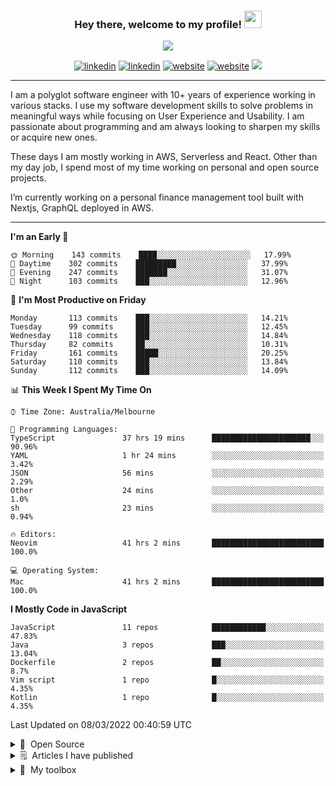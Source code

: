 <!--
colors
  - yellow: #F7D767
  - red: #F75C7E
  - black: 20222E
-->

<h3 align="center">
  Hey there, welcome to my profile! <img src="https://media.giphy.com/media/hvRJCLFzcasrR4ia7z/giphy.gif" width="28">
</h3>

<p align="center">
  <a href="https://github.com/DenverCoder1/readme-typing-svg"><img src="https://readme-typing-svg.herokuapp.com/?lines=Polyglot%20software%20Engineer%3B10%2B%20years%20of%20experience%3BSpecialised%20in%20Serverless%20and%20AWS%3BProud%20father%20of%20twin%20daughters;Learn%20all%20the%20things&center=true&width=440&height=45&color=F7D767&vCenter=true&size=22"></a>
</p>

<p align="center">
  <a href="https://linkedin.com/in/adikari" target="_blank"><img src="https://img.shields.io/badge/-LinkedIn-F75C7E?style=flat-square&logo=Linkedin&logoColor=white" alt="linkedin"/></a>
    <a href="https://twitter.com/adikari" target="_blank"><img src="https://img.shields.io/badge/-Twitter-F75C7E?style=flat-square&logo=Twitter&logoColor=white" alt="linkedin"/></a>
    <a href="https://subash.com.au" target="_blank"><img src="https://img.shields.io/badge/Website-F75C7E?style=flat-square&logo=google-chrome&logoColor=white" alt="website"/></a>
    <a href="https://medium.com/@adikari" target="_blank"><img src="https://img.shields.io/badge/Medium-F75C7E?style=flat-square&logo=medium&logoColor=white" alt="website"/></a>
  <img src="https://shields-io-visitor-counter.herokuapp.com/badge?page=adikari.adikari&style=flat-square&color=F75C7E&labelColor=F75C7E&logo=GitHub" />
</p>

<hr />

<p align="left">
I am a polyglot software engineer with 10+ years of experience working in various stacks. I use my software development skills to solve problems in meaningful ways while focusing on User Experience and Usability. I am passionate about programming and am always looking to sharpen my skills or acquire new ones.

These days I am mostly working in AWS, Serverless and React. Other than my day job, I spend most of my time working on personal and open source projects.

I’m currently working on a personal finance management tool built with Nextjs, GraphQL deployed in AWS.
</p>

<hr/>

<!--START_SECTION:waka-->
**I'm an Early 🐤** 

```text
🌞 Morning    143 commits    ████░░░░░░░░░░░░░░░░░░░░░   17.99% 
🌆 Daytime    302 commits    █████████░░░░░░░░░░░░░░░░   37.99% 
🌃 Evening    247 commits    ███████░░░░░░░░░░░░░░░░░░   31.07% 
🌙 Night      103 commits    ███░░░░░░░░░░░░░░░░░░░░░░   12.96%

```
📅 **I'm Most Productive on Friday** 

```text
Monday       113 commits    ███░░░░░░░░░░░░░░░░░░░░░░   14.21% 
Tuesday      99 commits     ███░░░░░░░░░░░░░░░░░░░░░░   12.45% 
Wednesday    118 commits    ███░░░░░░░░░░░░░░░░░░░░░░   14.84% 
Thursday     82 commits     ██░░░░░░░░░░░░░░░░░░░░░░░   10.31% 
Friday       161 commits    █████░░░░░░░░░░░░░░░░░░░░   20.25% 
Saturday     110 commits    ███░░░░░░░░░░░░░░░░░░░░░░   13.84% 
Sunday       112 commits    ███░░░░░░░░░░░░░░░░░░░░░░   14.09%

```


📊 **This Week I Spent My Time On** 

```text
⌚︎ Time Zone: Australia/Melbourne

💬 Programming Languages: 
TypeScript               37 hrs 19 mins      ██████████████████████░░░   90.96% 
YAML                     1 hr 24 mins        ░░░░░░░░░░░░░░░░░░░░░░░░░   3.42% 
JSON                     56 mins             ░░░░░░░░░░░░░░░░░░░░░░░░░   2.29% 
Other                    24 mins             ░░░░░░░░░░░░░░░░░░░░░░░░░   1.0% 
sh                       23 mins             ░░░░░░░░░░░░░░░░░░░░░░░░░   0.94%

🔥 Editors: 
Neovim                   41 hrs 2 mins       █████████████████████████   100.0%

💻 Operating System: 
Mac                      41 hrs 2 mins       █████████████████████████   100.0%

```

**I Mostly Code in JavaScript** 

```text
JavaScript               11 repos            ████████████░░░░░░░░░░░░░   47.83% 
Java                     3 repos             ███░░░░░░░░░░░░░░░░░░░░░░   13.04% 
Dockerfile               2 repos             ██░░░░░░░░░░░░░░░░░░░░░░░   8.7% 
Vim script               1 repo              █░░░░░░░░░░░░░░░░░░░░░░░░   4.35% 
Kotlin                   1 repo              █░░░░░░░░░░░░░░░░░░░░░░░░   4.35%

```



 Last Updated on 08/03/2022 00:40:59 UTC
<!--END_SECTION:waka-->

<details>
  <summary>🤖&nbsp; Open Source</summary>
  <br />

  <table>
    <thead align="center">
      <tr border: none;>
        <td><b>💻 Projects</b></td>
        <td><b>🌟 Stars</b></td>
        <td><b>🍴 Forks</b></td>
        <td><b>🐛 Issues</b></td>
        <td><b>🔔 Pull Requests</b></td>
        <td><b>👨‍💻 Language</b></td>
      </tr>
    </thead>
    <tbody>
       <tr>
	      <td><a href="https://github.com/ACloudGuru/serverless-plugin-aws-alerts">Serverless Plugin AWS Alerts</a></td>
        <td><img alt="Stars" src="https://img.shields.io/github/stars/ACloudGuru/serverless-plugin-aws-alerts?style=flat-square&labelColor=F75C7E&color=F7D767"/></td>
        <td><img alt="Forks" src="https://img.shields.io/github/forks/ACloudGuru/serverless-plugin-aws-alerts?style=flat-square&labelColor=F75C7E&color=F7D767"/></td>
        <td><img alt="Issues" src="https://img.shields.io/github/issues/ACloudGuru/serverless-plugin-aws-alerts?style=flat-square&labelColor=F75C7E&color=F7D767"/></td>
        <td><img alt="Pull Requests" src="https://img.shields.io/github/issues-pr/ACloudGuru/serverless-plugin-aws-alerts?style=flat-square&labelColor=F75C7E&color=F7D767"/></td>
        <td><img alt="Language" src="https://img.shields.io/github/languages/top/ACloudGuru/serverless-plugin-aws-alerts?style=flat-square&labelColor=F75C7E&color=F7D767"/></td>
      </tr>
      <tr>
	      <td><a href="https://github.com/chronotc/monorepo-diff-buildkite-plugin">Buildkite Monorepo Plugin</a></td>
        <td><img alt="Stars" src="https://img.shields.io/github/stars/chronotc/monorepo-diff-buildkite-plugin?style=flat-square&labelColor=F75C7E&color=F7D767"/></td>
        <td><img alt="Forks" src="https://img.shields.io/github/forks/chronotc/monorepo-diff-buildkite-plugin?style=flat-square&labelColor=F75C7E&color=F7D767"/></td>
        <td><img alt="Issues" src="https://img.shields.io/github/issues/chronotc/monorepo-diff-buildkite-plugin?style=flat-square&labelColor=F75C7E&color=F7D767"/></td>
        <td><img alt="Pull Requests" src="https://img.shields.io/github/issues-pr/chronotc/monorepo-diff-buildkite-plugin?style=flat-square&labelColor=F75C7E&color=F7D767"/></td>
        <td><img alt="Language" src="https://img.shields.io/github/languages/top/chronotc/monorepo-diff-buildkite-plugin?style=flat-square&labelColor=F75C7E&color=F7D767"/></td>
      </tr>
      <tr>
	      <td><a href="https://github.com/ACloudGuru/oprah">Oprah</a></td>
        <td><img alt="Stars" src="https://img.shields.io/github/stars/ACloudGuru/oprah?style=flat-square&labelColor=F75C7E&color=F7D767"/></td>
        <td><img alt="Forks" src="https://img.shields.io/github/forks/ACloudGuru/oprah?style=flat-square&labelColor=F75C7E&color=F7D767"/></td>
        <td><img alt="Issues" src="https://img.shields.io/github/issues/ACloudGuru/oprah?style=flat-square&labelColor=F75C7E&color=F7D767"/></td>
        <td><img alt="Pull Requests" src="https://img.shields.io/github/issues-pr/ACloudGuru/oprah?style=flat-square&labelColor=F75C7E&color=F7D767"/></td>
        <td><img alt="Language" src="https://img.shields.io/github/languages/top/ACloudGuru/oprah?style=flat-square&labelColor=F75C7E&color=F7D767"/></td>
      </tr>
    </tbody>
</table>
</details>

<!-- Recent medium articles -->
<details>
  <summary>🗒&nbsp; Articles I have published</summary>
  <br />

- [Dependency injection in Javascript](https://medium.com/geekculture/dependency-injection-in-javascript-2d2e4ad9df49) - Tips on doing dependency injection using vanilla javascript!

- [Build and deploy GraphQL Server in AWS](https://medium.com/swlh/how-to-build-and-deploy-graphql-server-in-aws-lambda-using-nodejs-and-cloudformation-3e658cf9626f) - Build and deploy GraphQL Server in AWS Lambda using nodejs and cloudformation

- [Set up CI Pipeline for monorepo in Buildkite](https://medium.com/geekculture/set-up-continuous-integration-for-monorepo-using-buildkite-61539bb0ed76) - Set up continuous integration for Monorepo using Buildkite

- [Prepare for AWS CSA Certificate Exam](https://medium.com/@adikari/preparing-for-aws-certification-solutions-architect-associate-b3817eb627d8) - Tips of AWS Certificate Preparation

- [Vim style copy paste in linux](https://medium.com/@adikari/vim-style-copy-paste-in-tmux-dd6f1dc37c0e) - Tips on setting up Vim style copy paste in Tmux

- [Resume bash script after reboot](https://medium.com/@adikari/resume-bash-script-after-reboot-6fc0371491c8) - Tips on writing bash script that can resume after machine reboot

- [Set up laravel app with docker](https://medium.com/@adikari/setting-up-laravel-with-docker-part-1-d7d101cf864c) - 3 part series on running Laravel app in Docker

  [Read all articles >](https://medium.com/@adikari)
</details>

<details>
  <summary>🧰&nbsp; My toolbox</summary>
  <br />
  <ul>
    <li><b>OS:</b> Mac OSX, Linux</li>
      <li><b>Laptop: </b> Macbook Pro (i7)</li>
    <li><b>Browser: </b> Chrome, Brave</li>
      <li><b>Terminal: </b> iTerm (ZSH with Oh My Zsh)</li>
      <li><b>Code Editor:</b> Neo Vim</li>
  <li><b>Platform:</b> AWS, Serverless, Buildkite</li>
  <li><b>Language / Frameworks:</b> Javascript, Nodejs, Go, Nextjs, Serverless Framework</li>
      <li><b>To Stay Updated:</b> Dev.to, Medium, Twitter, Github, Egghead.</li>
      <br />
    💻&nbsp; Checkout My Dotfiles Configrations <a href="https://github.com/adikari/dotfiles">Here</a>.
  </ul>
</details>
